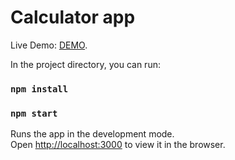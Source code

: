 #  Calculator app 
Live Demo: [DEMO](https://calc-react-app-csonic.herokuapp.com/).


In the project directory, you can run:

### `npm install`

### `npm start`


Runs the app in the development mode.\
Open [http://localhost:3000](http://localhost:3000) to view it in the browser.

